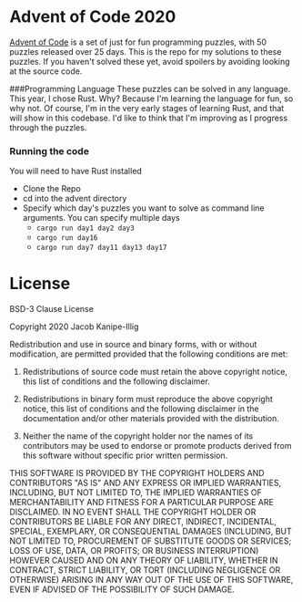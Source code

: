 # Advent of Code 2020
[Advent of Code](https://adventofcode.com/2020) is a set of just for fun programming puzzles, with 50 puzzles released over 25 days. This is the repo for my solutions to these puzzles. If you haven't solved these yet, avoid spoilers by avoiding looking at the source code.

###Programming Language
These puzzles can be solved in any language. This year, I chose Rust. Why? Because I'm learning the language for fun, so why not. Of course, I'm in the very early stages of learning Rust, and that will show in this codebase. I'd like to think that I'm improving as I progress through the puzzles.

### Running the code
You will need to have Rust installed
* Clone the Repo
* cd into the advent directory
* Specify which day's puzzles you want to solve as command line arguments. You can specify multiple days
  * `cargo run day1 day2 day3`
  * `cargo run day16`
  * `cargo run day7 day11 day13 day17`

# License
BSD-3 Clause License

Copyright 2020 Jacob Kanipe-Illig

Redistribution and use in source and binary forms, with or without modification, are permitted provided that the following conditions are met:

1. Redistributions of source code must retain the above copyright notice, this list of conditions and the following disclaimer.

2. Redistributions in binary form must reproduce the above copyright notice, this list of conditions and the following disclaimer in the documentation and/or other materials provided with the distribution.

3. Neither the name of the copyright holder nor the names of its contributors may be used to endorse or promote products derived from this software without specific prior written permission.

THIS SOFTWARE IS PROVIDED BY THE COPYRIGHT HOLDERS AND CONTRIBUTORS "AS IS" AND ANY EXPRESS OR IMPLIED WARRANTIES, INCLUDING, BUT NOT LIMITED TO, THE IMPLIED WARRANTIES OF MERCHANTABILITY AND FITNESS FOR A PARTICULAR PURPOSE ARE DISCLAIMED. IN NO EVENT SHALL THE COPYRIGHT HOLDER OR CONTRIBUTORS BE LIABLE FOR ANY DIRECT, INDIRECT, INCIDENTAL, SPECIAL, EXEMPLARY, OR CONSEQUENTIAL DAMAGES (INCLUDING, BUT NOT LIMITED TO, PROCUREMENT OF SUBSTITUTE GOODS OR SERVICES; LOSS OF USE, DATA, OR PROFITS; OR BUSINESS INTERRUPTION) HOWEVER CAUSED AND ON ANY THEORY OF LIABILITY, WHETHER IN CONTRACT, STRICT LIABILITY, OR TORT (INCLUDING NEGLIGENCE OR OTHERWISE) ARISING IN ANY WAY OUT OF THE USE OF THIS SOFTWARE, EVEN IF ADVISED OF THE POSSIBILITY OF SUCH DAMAGE.